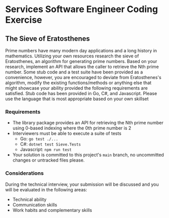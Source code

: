 # Services Software Engineer Coding Exercise

## The Sieve of Eratosthenes

Prime numbers have many modern day applications and a long history in mathematics. Utilizing your own resources research the sieve of Eratosthenes, an algorithm for generating prime numbers. Based on your research, implement an API that allows the caller to retrieve the Nth prime number.
Some stub code and a test suite have been provided as a convenience, however, you are encouraged to deviate from Eratosthenes's algorithm, modify the existing functions/methods or anything else that might showcase your ability provided the following requirements are satisfied.
Stub code has been provided in Go, C#, and Javascript. Please use the language that is most appropriate based on your own skillset

### Requirements

- The library package provides an API for retrieving the Nth prime number using 0-based indexing where the 0th prime number is 2
- Interviewers must be able to execute a suite of tests
  - Go: `go test ./...`
  - C#: `dotnet test Sieve.Tests`
  - Javascript: `npm run test`
- Your solution is committed to this project's `main` branch, no uncommitted changes or untracked files please.

### Considerations

During the technical interview, your submission will be discussed and you will be evaluated in the following areas:

- Technical ability
- Communication skills
- Work habits and complementary skills
